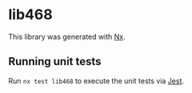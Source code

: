 # lib468

This library was generated with [Nx](https://nx.dev).


## Running unit tests

Run `nx test lib468` to execute the unit tests via [Jest](https://jestjs.io).


